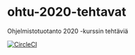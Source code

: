 # ohtu-2020-tehtavat
Ohjelmistotuotanto 2020 -kurssin tehtäviä

[![CircleCI](https://circleci.com/gh/pekkanyk/ohtu-2020-tehtavat.svg?style=svg)](https://circleci.com/gh/pekkanyk/ohtu-2020-tehtavat)
